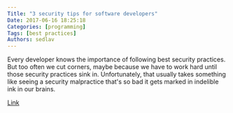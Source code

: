 ```yaml
---
Title: "3 security tips for software developers"
Date: 2017-06-16 18:25:18
Categories: [programming]
Tags: [best practices]
Authors: sedlav
---
```


Every developer knows the importance of following best security practices. But too often we cut corners, maybe because we have to work hard until those security practices sink in. Unfortunately, that usually takes something like seeing a security malpractice that's so bad it gets marked in indelible ink in our brains.

[Link](https://opensource.com/article/17/6/3-security-musts-software-developers)
